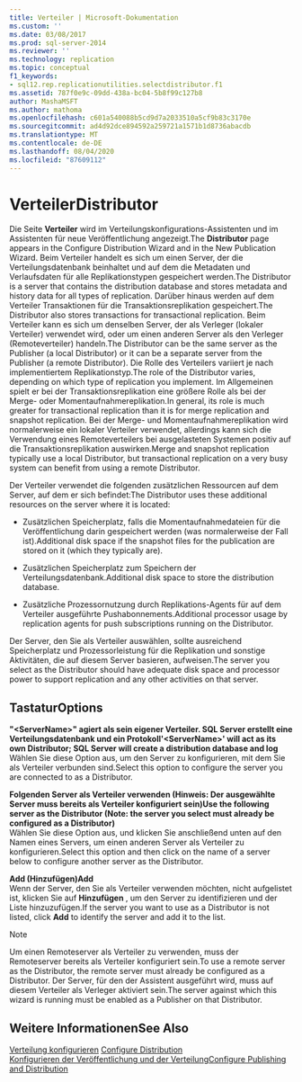 ```yaml
---
title: Verteiler | Microsoft-Dokumentation
ms.custom: ''
ms.date: 03/08/2017
ms.prod: sql-server-2014
ms.reviewer: ''
ms.technology: replication
ms.topic: conceptual
f1_keywords:
- sql12.rep.replicationutilities.selectdistributor.f1
ms.assetid: 787f0e9c-09dd-438a-bc04-5b8f99c127b8
author: MashaMSFT
ms.author: mathoma
ms.openlocfilehash: c601a540088b5cd9d7a2033510a5cf9b83c3170e
ms.sourcegitcommit: ad4d92dce894592a259721a1571b1d8736abacdb
ms.translationtype: MT
ms.contentlocale: de-DE
ms.lasthandoff: 08/04/2020
ms.locfileid: "87609112"
---
```

# <a name="distributor"></a><span data-ttu-id="be2f5-102">Verteiler</span><span class="sxs-lookup"><span data-stu-id="be2f5-102">Distributor</span></span>
  <span data-ttu-id="be2f5-103">Die Seite **Verteiler** wird im Verteilungskonfigurations-Assistenten und im Assistenten für neue Veröffentlichung angezeigt.</span><span class="sxs-lookup"><span data-stu-id="be2f5-103">The **Distributor** page appears in the Configure Distribution Wizard and in the New Publication Wizard.</span></span> <span data-ttu-id="be2f5-104">Beim Verteiler handelt es sich um einen Server, der die Verteilungsdatenbank beinhaltet und auf dem die Metadaten und Verlaufsdaten für alle Replikationstypen gespeichert werden.</span><span class="sxs-lookup"><span data-stu-id="be2f5-104">The Distributor is a server that contains the distribution database and stores metadata and history data for all types of replication.</span></span> <span data-ttu-id="be2f5-105">Darüber hinaus werden auf dem Verteiler Transaktionen für die Transaktionsreplikation gespeichert.</span><span class="sxs-lookup"><span data-stu-id="be2f5-105">The Distributor also stores transactions for transactional replication.</span></span> <span data-ttu-id="be2f5-106">Beim Verteiler kann es sich um denselben Server, der als Verleger (lokaler Verteiler) verwendet wird, oder um einen anderen Server als den Verleger (Remoteverteiler) handeln.</span><span class="sxs-lookup"><span data-stu-id="be2f5-106">The Distributor can be the same server as the Publisher (a local Distributor) or it can be a separate server from the Publisher (a remote Distributor).</span></span> <span data-ttu-id="be2f5-107">Die Rolle des Verteilers variiert je nach implementiertem Replikationstyp.</span><span class="sxs-lookup"><span data-stu-id="be2f5-107">The role of the Distributor varies, depending on which type of replication you implement.</span></span> <span data-ttu-id="be2f5-108">Im Allgemeinen spielt er bei der Transaktionsreplikation eine größere Rolle als bei der Merge- oder Momentaufnahmereplikation.</span><span class="sxs-lookup"><span data-stu-id="be2f5-108">In general, its role is much greater for transactional replication than it is for merge replication and snapshot replication.</span></span> <span data-ttu-id="be2f5-109">Bei der Merge- und Momentaufnahmereplikation wird normalerweise ein lokaler Verteiler verwendet, allerdings kann sich die Verwendung eines Remoteverteilers bei ausgelasteten Systemen positiv auf die Transaktionsreplikation auswirken.</span><span class="sxs-lookup"><span data-stu-id="be2f5-109">Merge and snapshot replication typically use a local Distributor, but transactional replication on a very busy system can benefit from using a remote Distributor.</span></span>  
  
 <span data-ttu-id="be2f5-110">Der Verteiler verwendet die folgenden zusätzlichen Ressourcen auf dem Server, auf dem er sich befindet:</span><span class="sxs-lookup"><span data-stu-id="be2f5-110">The Distributor uses these additional resources on the server where it is located:</span></span>  
  
-   <span data-ttu-id="be2f5-111">Zusätzlichen Speicherplatz, falls die Momentaufnahmedateien für die Veröffentlichung darin gespeichert werden (was normalerweise der Fall ist).</span><span class="sxs-lookup"><span data-stu-id="be2f5-111">Additional disk space if the snapshot files for the publication are stored on it (which they typically are).</span></span>  
  
-   <span data-ttu-id="be2f5-112">Zusätzlichen Speicherplatz zum Speichern der Verteilungsdatenbank.</span><span class="sxs-lookup"><span data-stu-id="be2f5-112">Additional disk space to store the distribution database.</span></span>  
  
-   <span data-ttu-id="be2f5-113">Zusätzliche Prozessornutzung durch Replikations-Agents für auf dem Verteiler ausgeführte Pushabonnements.</span><span class="sxs-lookup"><span data-stu-id="be2f5-113">Additional processor usage by replication agents for push subscriptions running on the Distributor.</span></span>  
  
 <span data-ttu-id="be2f5-114">Der Server, den Sie als Verteiler auswählen, sollte ausreichend Speicherplatz und Prozessorleistung für die Replikation und sonstige Aktivitäten, die auf diesem Server basieren, aufweisen.</span><span class="sxs-lookup"><span data-stu-id="be2f5-114">The server you select as the Distributor should have adequate disk space and processor power to support replication and any other activities on that server.</span></span>  
  
## <a name="options"></a><span data-ttu-id="be2f5-115">Tastatur</span><span class="sxs-lookup"><span data-stu-id="be2f5-115">Options</span></span>  
 <span data-ttu-id="be2f5-116">**"\<ServerName>" agiert als sein eigener Verteiler. SQL Server erstellt eine Verteilungsdatenbank und ein Protokoll**</span><span class="sxs-lookup"><span data-stu-id="be2f5-116">**'\<ServerName>' will act as its own Distributor; SQL Server will create a distribution database and log**</span></span>  
 <span data-ttu-id="be2f5-117">Wählen Sie diese Option aus, um den Server zu konfigurieren, mit dem Sie als Verteiler verbunden sind.</span><span class="sxs-lookup"><span data-stu-id="be2f5-117">Select this option to configure the server you are connected to as a Distributor.</span></span>  
  
 <span data-ttu-id="be2f5-118">**Folgenden Server als Verteiler verwenden (Hinweis: Der ausgewählte Server muss bereits als Verteiler konfiguriert sein)**</span><span class="sxs-lookup"><span data-stu-id="be2f5-118">**Use the following server as the Distributor (Note: the server you select must already be configured as a Distributor)**</span></span>  
 <span data-ttu-id="be2f5-119">Wählen Sie diese Option aus, und klicken Sie anschließend unten auf den Namen eines Servers, um einen anderen Server als Verteiler zu konfigurieren.</span><span class="sxs-lookup"><span data-stu-id="be2f5-119">Select this option and then click on the name of a server below to configure another server as the Distributor.</span></span>  
  
 <span data-ttu-id="be2f5-120">**Add (Hinzufügen)**</span><span class="sxs-lookup"><span data-stu-id="be2f5-120">**Add**</span></span>  
 <span data-ttu-id="be2f5-121">Wenn der Server, den Sie als Verteiler verwenden möchten, nicht aufgelistet ist, klicken Sie auf **Hinzufügen** , um den Server zu identifizieren und der Liste hinzuzufügen.</span><span class="sxs-lookup"><span data-stu-id="be2f5-121">If the server you want to use as a Distributor is not listed, click **Add** to identify the server and add it to the list.</span></span>  
  
> [!NOTE]  
>  <span data-ttu-id="be2f5-122">Um einen Remoteserver als Verteiler zu verwenden, muss der Remoteserver bereits als Verteiler konfiguriert sein.</span><span class="sxs-lookup"><span data-stu-id="be2f5-122">To use a remote server as the Distributor, the remote server must already be configured as a Distributor.</span></span> <span data-ttu-id="be2f5-123">Der Server, für den der Assistent ausgeführt wird, muss auf diesem Verteiler als Verleger aktiviert sein.</span><span class="sxs-lookup"><span data-stu-id="be2f5-123">The server against which this wizard is running must be enabled as a Publisher on that Distributor.</span></span>  
  
## <a name="see-also"></a><span data-ttu-id="be2f5-124">Weitere Informationen</span><span class="sxs-lookup"><span data-stu-id="be2f5-124">See Also</span></span>  
 <span data-ttu-id="be2f5-125">[Verteilung konfigurieren](configure-distribution.md) </span><span class="sxs-lookup"><span data-stu-id="be2f5-125">[Configure Distribution](configure-distribution.md) </span></span>  
 [<span data-ttu-id="be2f5-126">Konfigurieren der Veröffentlichung und der Verteilung</span><span class="sxs-lookup"><span data-stu-id="be2f5-126">Configure Publishing and Distribution</span></span>](configure-publishing-and-distribution.md)  
  
  
